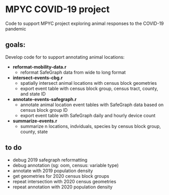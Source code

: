 # MPYC COVID-19 project

Code to support MPYC project exploring animal responses to the COVID-19 pandemic

## goals:
Develop code for to support annotating animal locations:
* **reformat-mobility-data.r** 
  * reformat SafeGraph data from wide to long format
* **intersect-events-cbg.r**
  * spatially intersect animal locations with census block geometries
  * export event table with census block group, census tract, county, and state ID
* **annotate-events-safegraph.r**
  * annotate animal location event tables with SafeGraph data based on census block group ID
  * export event table with SafeGraph daily and hourly device count
* **summarize-events.r**
  * summarize n locations, indviduals, species by census block group, county, state

## to do
* debug 2019 safegraph reformatting
* debug annotation (sg: oom, census: variable type)
* annotate with 2019 population density
* get geometries for 2020 census block groups
* repeat intersection with 2020 census geometries
* repeat annotation with 2020 population density
